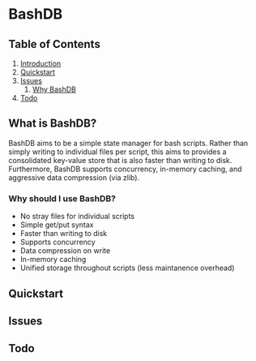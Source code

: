 # BashDB

## Table of Contents

1. [Introduction](#intro)
2. [Quickstart](#quickstart)
3. [Issues](#issues)
   1. [Why BashDB](#whyuse)
4. [Todo](#todo)

## What is BashDB? <a name="intro"></a>

BashDB aims to be a simple state manager for bash scripts. Rather than simply writing to individual files per script, this aims to provides a consolidated key-value store that is also faster than writing to disk. Furthermore, BashDB supports concurrency, in-memory caching, and aggressive data compression (via zlib).

### Why should I use BashDB? <a name="whyuse"></a>

- No stray files for individual scripts
- Simple get/put syntax
- Faster than writing to disk
- Supports concurrency
- Data compression on write
- In-memory caching
- Unified storage throughout scripts (less maintanence overhead)

## Quickstart <a name="quickstart"></a>

## Issues <a name="issues"></a>

## Todo <a name="todo"></a>

